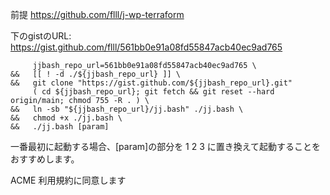 前提 https://github.com/flll/j-wp-terraform

下のgistのURL: https://gist.github.com/flll/561bb0e91a08fd55847acb40ec9ad765
```
     jjbash_repo_url=561bb0e91a08fd55847acb40ec9ad765 \
&&   [[ ! -d ./${jjbash_repo_url} ]] \
&&   git clone "https://gist.github.com/${jjbash_repo_url}.git"
     ( cd ${jjbash_repo_url}; git fetch && git reset --hard origin/main; chmod 755 -R . ) \
&&   ln -sb "${jjbash_repo_url}/jj.bash" ./jj.bash \
&&   chmod +x ./jj.bash \
&&   ./jj.bash [param]
```
一番最初に起動する場合、[param]の部分を 1 2 3 に置き換えて起動することをおすすめします。

ACME 利用規約に同意します
